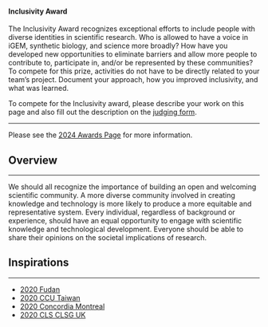 #### Inclusivity Award

The Inclusivity Award recognizes exceptional efforts to include people with
diverse identities in scientific research. Who is allowed to have a voice in
iGEM, synthetic biology, and science more broadly? How have you developed new
opportunities to eliminate barriers and allow more people to contribute to,
participate in, and/or be represented by these communities? To compete for this
prize, activities do not have to be directly related to your team’s project.
Document your approach, how you improved inclusivity, and what was learned.

To compete for the Inclusivity award, please describe your work on this page and
also fill out the description on the
[judging form](https://competition.igem.org/deliverables/judging-form).

---

Please see the [2024 Awards Page](https://competition.igem.org/judging/awards)
for more information.

## Overview

---

We should all recognize the importance of building an open and welcoming
scientific community. A more diverse community involved in creating knowledge
and technology is more likely to produce a more equitable and representative
system. Every individual, regardless of background or experience, should have an
equal opportunity to engage with scientific knowledge and technological
development. Everyone should be able to share their opinions on the societal
implications of research.

## Inspirations

---

-   [2020 Fudan](https://2020.igem.org/Team:Fudan/Inclusion)
-   [2020 CCU Taiwan](https://2020.igem.org/Team:CCU_Taiwan/Inclusion)
-   [2020 Concordia Montreal](https://2020.igem.org/Team:Concordia-Montreal/Inclusion)
-   [2020 CLS CLSG UK](https://2020.igem.org/Team:CLS_CLSG_UK/Inclusione)
